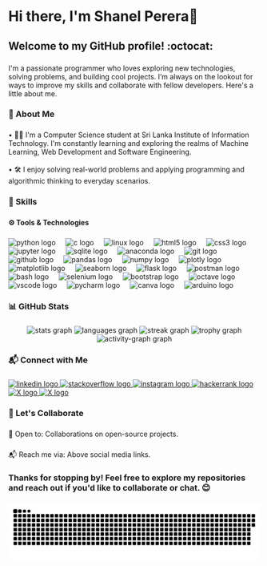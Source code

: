 <h1 align="left">Hi there, I'm Shanel Perera👋</h1>

###

<h2 align="left">Welcome to my GitHub profile!  :octocat:</h2>

###

<p align="left">I'm a passionate programmer  who loves exploring new technologies, solving problems, and building cool projects. I’m always on the lookout for ways to improve my skills and collaborate with fellow developers. Here's a little about me.</p>

###

<h3 align="left">🚀 About Me</h3>

###

<p align="left">• 👨‍💻 I'm a Computer Science student at Sri Lanka Institute of Information Technology. I'm constantly learning and exploring the realms of Machine Learning, Web Development and Software Engineering.<br><br>• 🛠 I enjoy solving real-world problems and applying programming and algorithmic thinking to everyday scenarios.</p>

###

<h3 align="left">💪 Skills</h3>

###

<h4 align="left">⚙️ Tools & Technologies</h4>

###

<div align="left">
  <img src="https://cdn.jsdelivr.net/gh/devicons/devicon/icons/python/python-original.svg" height="40" alt="python logo"  />
  <img width="12" />
  <img src="https://cdn.jsdelivr.net/gh/devicons/devicon/icons/c/c-original.svg" height="40" alt="c logo"  />
  <img width="12" />
  <img src="https://cdn.jsdelivr.net/gh/devicons/devicon/icons/linux/linux-original.svg" height="40" alt="linux logo"  />
  <img width="12" />
  <img src="https://cdn.jsdelivr.net/gh/devicons/devicon/icons/html5/html5-original.svg" height="40" alt="html5 logo"  />
  <img width="12" />
  <img src="https://cdn.jsdelivr.net/gh/devicons/devicon/icons/css3/css3-original.svg" height="40" alt="css3 logo"  />
  <img width="12" />
  <img src="https://cdn.jsdelivr.net/gh/devicons/devicon/icons/jupyter/jupyter-original.svg" height="40" alt="jupyter logo"  />
  <img width="12" />
  <img src="https://cdn.jsdelivr.net/gh/devicons/devicon/icons/sqlite/sqlite-original.svg" height="40" alt="sqlite logo"  />
  <img width="12" />
  <img src="https://cdn.jsdelivr.net/gh/devicons/devicon/icons/anaconda/anaconda-original.svg" height="40" alt="anaconda logo"  />
  <img width="12" />
  <img src="https://cdn.jsdelivr.net/gh/devicons/devicon/icons/git/git-original.svg" height="40" alt="git logo"  />
  <img width="12" />
  <img src="https://skillicons.dev/icons?i=github" height="40" alt="github logo"  />
  <img width="12" />
  <img src="https://cdn.jsdelivr.net/gh/devicons/devicon/icons/pandas/pandas-original.svg" height="40" alt="pandas logo"  />
  <img width="12" />
  <img src="https://cdn.jsdelivr.net/gh/devicons/devicon/icons/numpy/numpy-original.svg" height="40" alt="numpy logo"  />
  <img width="12" />
  <img src="https://upload.wikimedia.org/wikipedia/commons/thumb/9/9f/Plotly-logomark-avatar.jpg/600px-Plotly-logomark-avatar.jpg" height="40" alt="plotly logo"  />
  <img width="12" />
  <img src="https://upload.wikimedia.org/wikipedia/commons/thumb/0/01/Created_with_Matplotlib-logo.svg/2048px-Created_with_Matplotlib-logo.svg.png" height="40" alt="matplotlib logo"  />
  <img width="12" />
  <img src="https://mediaresource.sfo2.digitaloceanspaces.com/wp-content/uploads/2024/04/20191835/seaborn-logo-244EB2DEC5-seeklogo.com.png" height="40" alt="seaborn logo"  />
  <img width="12" />
  <img src="https://skillicons.dev/icons?i=flask" height="40" alt="flask logo"  />
  <img width="12" />
  <img src="https://media2.dev.to/dynamic/image/width=320,height=320,fit=cover,gravity=auto,format=auto/https%3A%2F%2Fdev-to-uploads.s3.amazonaws.com%2Fuploads%2Forganization%2Fprofile_image%2F5035%2F6b8f298c-c09b-48a5-9f70-a811376e63af.png" height="40" alt="postman logo"  />
  <img width="12" />
  <img src="https://skillicons.dev/icons?i=bash" height="40" alt="bash logo"  />
  <img width="12" />
  <img src="https://skillicons.dev/icons?i=selenium" height="40" alt="selenium logo"  />
  <img width="12" />
  <img src="https://cdn.jsdelivr.net/gh/devicons/devicon/icons/bootstrap/bootstrap-original.svg" height="40" alt="bootstrap logo"  />
  <img width="12" />
  <img src="https://skillicons.dev/icons?i=octave" height="40" alt="octave logo"  />
  <img width="12" />
  <img src="https://cdn.jsdelivr.net/gh/devicons/devicon/icons/vscode/vscode-original.svg" height="40" alt="vscode logo"  />
  <img width="12" />
  <img src="https://cdn.jsdelivr.net/gh/devicons/devicon/icons/pycharm/pycharm-original.svg" height="40" alt="pycharm logo"  />
  <img width="12" />
  <img src="https://freelogopng.com/images/all_img/1656733637logo-canva-png.png" height="40" alt="canva logo"  />
  <img width="12" />
  <img src="https://brandslogos.com/wp-content/uploads/images/large/arduino-logo-1.png" height="40" alt="arduino logo"  />
</div>

###

<h3 align="left">📊 GitHub Stats</h3>

###

<div align="center">
  <img src="https://github-readme-stats.vercel.app/api?username=shanelperera-exe&hide_title=false&hide_rank=false&show_icons=true&include_all_commits=true&count_private=true&disable_animations=false&theme=tokyonight&locale=en&hide_border=false&order=1" height="150" alt="stats graph"  />
  <img src="https://github-readme-stats.vercel.app/api/top-langs?username=shanelperera-exe&locale=en&hide_title=false&layout=compact&card_width=320&langs_count=5&theme=codeSTACKr&hide_border=false&order=2" height="150" alt="languages graph"  />
  <img src="https://streak-stats.demolab.com?user=shanelperera-exe&locale=en&mode=daily&theme=algolia&hide_border=false&border_radius=5&order=3" height="150" alt="streak graph"  />
  <img src="https://github-profile-trophy.vercel.app?username=shanelperera-exe&theme=onestar&column=-1&row=1&margin-w=8&margin-h=8&no-bg=false&no-frame=false&order=4" height="150" alt="trophy graph"  />
  <img src="https://github-readme-activity-graph.vercel.app/graph?username=shanelperera-exe&radius=16&theme=arctic&area=true&order=5" height="300" alt="activity-graph graph"  />
</div>

###

<h3 align="left">📬 Connect with Me</h3>

###

<div align="left">
  <a href="https://www.linkedin.com/in/shanel-perera-635955313/" target="_blank">
    <img src="https://raw.githubusercontent.com/maurodesouza/profile-readme-generator/master/src/assets/icons/social/linkedin/default.svg" width="52" height="40" alt="linkedin logo"  />
  </a>
  <a href="https://stackoverflow.com/users/27156483/shanel-perera" target="_blank">
    <img src="https://raw.githubusercontent.com/maurodesouza/profile-readme-generator/master/src/assets/icons/social/stackoverflow/default.svg" width="52" height="40" alt="stackoverflow logo"  />
  </a>
  <a href="https://www.instagram.com/shanelperera.exe" target="_blank">
    <img src="https://raw.githubusercontent.com/maurodesouza/profile-readme-generator/master/src/assets/icons/social/instagram/default.svg" width="52" height="40" alt="instagram logo"  />
  </a>
  <a href="https://www.hackerrank.com/profile/shanelradperera" target="_blank">
    <img src="https://raw.githubusercontent.com/maurodesouza/profile-readme-generator/master/src/assets/icons/social/hackerrank/default.svg" width="52" height="40" alt="hackerrank logo"  />
  </a>
  <a href="https://x.com/shanelzzz" target="_blank">
    <img src="https://uxwing.com/wp-content/themes/uxwing/download/brands-and-social-media/x-social-media-white-icon.png" height="40" alt="X logo"  />
  </a>
  <a href="https://hackernoon.com/u/shanelperera" target="_blank">
    <img src="https://avatars.githubusercontent.com/u/38445269?s=280&v=4" height="40" alt="X logo"  />
  </a>
</div>

###

<h3 align="left">🤝 Let's Collaborate</h3>

###

<p align="left">🚀 Open to: Collaborations on open-source projects.</p>

###

<p align="left">📬 Reach me via: Above social media links.</p>

###

<h3 align="left">Thanks for stopping by! Feel free to explore my repositories and reach out if you'd like to collaborate or chat. 😊</h3>

###

<img src="https://raw.githubusercontent.com/shanelperera-exe/shanelperera-exe/output/snake.svg" alt="Snake animation" />

###
